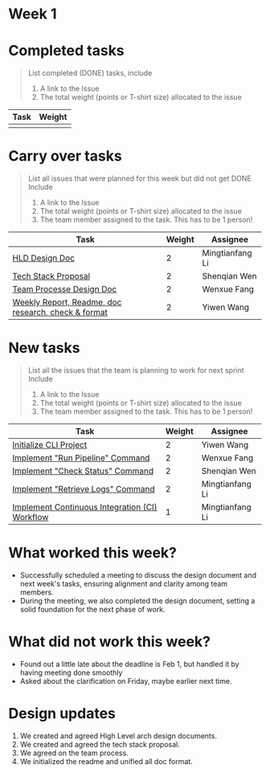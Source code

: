 
# Week 1

# Completed tasks

> List completed (DONE) tasks, include
> 1. A link to the Issue
> 2. The total weight (points or T-shirt size) allocated to the issue

| Task | Weight |
| ---- | ------ |
|      |        |

# Carry over tasks

> List all issues that were planned for this week but did not get DONE
> Include
> 1. A link to the Issue
> 2. The total weight (points or T-shirt size) allocated to the issue
> 3. The team member assigned to the task. This has to be 1 person!

| Task | Weight | Assignee |
| ---- | ------ | -------- |
|  [HLD Design Doc](https://github.com/CS6510-SEA-SP25/t1-cicd/issues/2)  |  2      |      Mingtianfang Li    |
|  [Tech Stack Proposal](https://github.com/CS6510-SEA-SP25/t1-cicd/issues/3)     |  2      |      Shenqian Wen    |
|  [Team Processe Design Doc](https://github.com/CS6510-SEA-SP25/t1-cicd/issues/4)     |  2      |      Wenxue Fang    |
|  [Weekly Report, Readme, doc research, check & format](https://github.com/CS6510-SEA-SP25/t1-cicd/issues/5)     |  2      |      Yiwen Wang    |


# New tasks

> List all the issues that the team is planning to work for next sprint
> Include
> 1. A link to the Issue
> 2. The total weight (points or T-shirt size) allocated to the issue
> 3. The team member assigned to the task. This has to be 1 person!

| Task | Weight | Assignee |
| ---- | ------ | -------- |
|   [Initialize CLI Project](https://github.com/CS6510-SEA-SP25/t1-cicd/issues/7)  |   2     |    Yiwen Wang      |
|   [Implement "Run Pipeline" Command](https://github.com/CS6510-SEA-SP25/t1-cicd/issues/8)  |   2     |     Wenxue Fang     |
|   [Implement "Check Status" Command](https://github.com/CS6510-SEA-SP25/t1-cicd/issues/9)  |   2     |    Shenqian Wen      |
|   [Implement "Retrieve Logs" Command](https://github.com/CS6510-SEA-SP25/t1-cicd/issues/10)  |   2     |    Mingtianfang Li      |
|   [ Implement Continuous Integration (CI) Workflow](https://github.com/CS6510-SEA-SP25/t1-cicd/issues/14)  |   1     |    Mingtianfang Li      |


# What worked this week?

- Successfully scheduled a meeting to discuss the design document and next week's tasks, ensuring alignment and clarity among team members. 
- During the meeting, we also completed the design document, setting a solid foundation for the next phase of work.

# What did not work this week?

- Found out a little late about the deadline is Feb 1, but handled it by having meeting done smoothly
- Asked about the clarification on Friday, maybe earlier next time. 

# Design updates

1. We created and agreed High Level arch design documents.
2. We created and agreed the tech stack proposal.
3. We agreed on the team process.
4. We initialized the readme and unified all doc format. 
